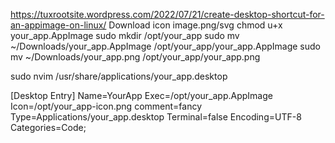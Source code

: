 https://tuxrootsite.wordpress.com/2022/07/21/create-desktop-shortcut-for-an-appimage-on-linux/
Download icon image.png/svg
chmod u+x your_app.AppImage
sudo mkdir /opt/your_app
sudo mv ~/Downloads/your_app.AppImage /opt/your_app/your_app.AppImage
sudo mv ~/Downloads/your_app.png /opt/your_app/your_app.png

sudo nvim /usr/share/applications/your_app.desktop

[Desktop Entry]
Name=YourApp
Exec=/opt/your_app.AppImage
Icon=/opt/your_app-icon.png
comment=fancy
Type=Applications/your_app.desktop
Terminal=false
Encoding=UTF-8
Categories=Code;
